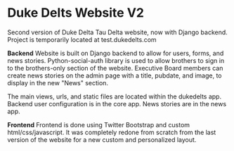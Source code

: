# Duke Delts Website V2

Second version of Duke Delta Tau Delta website, now with Django backend. Project is temporarily located at test.dukedelts.com

<b>Backend</b>
Website is built on Django backend to allow for users, forms, and news stories. Python-social-auth library is used to allow
brothers to sign in to the brothers-only section of the website. Executive Board members can create news stories on the admin
page with a title, pubdate, and image, to display in the new "News" section.

The main views, urls, and static files are located within the dukedelts app. Backend user configuration is in the core app.
News stories are in the news app.

<b>Frontend</b>
Frontend is done using Twitter Bootstrap and custom html/css/javascript. It was completely redone from scratch from the last
version of the website for a new custom and personalized layout.
